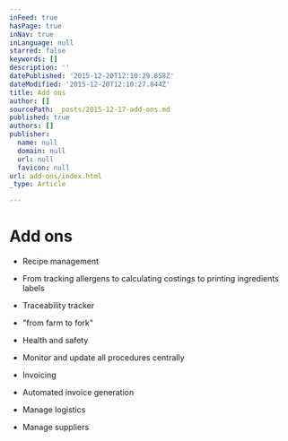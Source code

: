 ```yaml
---
inFeed: true
hasPage: true
inNav: true
inLanguage: null
starred: false
keywords: []
description: ''
datePublished: '2015-12-20T12:10:29.858Z'
dateModified: '2015-12-20T12:10:27.844Z'
title: Add ons
author: []
sourcePath: _posts/2015-12-17-add-ons.md
published: true
authors: []
publisher:
  name: null
  domain: null
  url: null
  favicon: null
url: add-ons/index.html
_type: Article

---
```

# Add ons

  * Recipe management

  * From tracking allergens to calculating costings to printing ingredients labels

  * Traceability tracker
  * "from farm to fork"

  * Health and safety
  * Monitor and update all procedures centrally

  * Invoicing
  * Automated invoice generation

  * Manage logistics

  * Manage suppliers